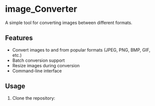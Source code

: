 # image_Converter

A simple tool for converting images between different formats.

## Features

- Convert images to and from popular formats (JPEG, PNG, BMP, GIF, etc.)
- Batch conversion support
- Resize images during conversion
- Command-line interface

## Usage

1. Clone the repository: